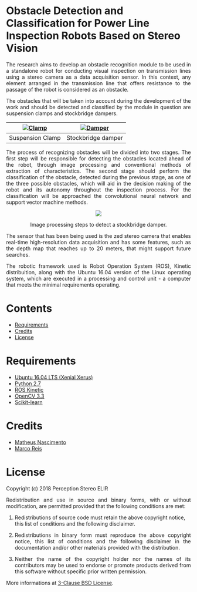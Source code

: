 # Obstacle Detection and Classification for Power Line Inspection Robots Based on Stereo Vision

<p align="justify">
The research aims to develop an obstacle recognition module to be used in a standalone robot for conducting visual inspection on transmission lines using a stereo camera as a data acquisition sensor. In this context, any element arranged in the transmission line that offers resistance to the passage of the robot is considered as an obstacle.</p>

<p align="justify">
The obstacles that will be taken into account during the development of the work and should be detected and classified by the module in question are suspension clamps and stockbridge dampers.</p>

| [![Clamp](https://github.com/matheusns/stereo_perception/blob/master/images/clamp.jpg)](Clamp)  | [![Damper](https://github.com/matheusns/stereo_perception/blob/master/images/damper.jpg)](Damper) |
|:---:|:---:|
| Suspension Clamp | Stockbridge damper|


<p align="justify">
The process of recognizing obstacles will be divided into two stages. The first step will be responsible for detecting the obstacles located ahead of the robot, through image processing and conventional methods of extraction of characteristics. The second stage should perform the classification of the obstacle, detected during the previous stage, as one of the three possible obstacles, which will aid in the decision making of the robot and its autonomy throughout the inspection process. For the classification will be approached the convolutional neural network and support vector machine methods.</p>

<div align="center"><img src="https://github.com/matheusns/stereo_perception/blob/master/images/whole_process.png"></div> 

<p align="center">
    Image processing steps to detect a stockbridge damper.
</p>

<p align="justify">
The sensor that has been being used is the zed stereo camera that enables real-time high-resolution data acquisition and has some features, such as the depth map that reaches up to 20 meters, that might support future searches.</p>

<p align="justify">
The robotic framework used is Robot Operation System (ROS), Kinetic distribuition, along with the Ubuntu 16.04 version of the Linux operating system, which are executed in a processing and control unit - a computer that meets the minimal requirements operating.</p>

# Contents

  * [Requirements](#Requirements)
  * [Credits](#creditos)
  * [License](#licenciamento)

# Requirements 

  * [Ubuntu 16.04 LTS (Xenial Xerus)](http://releases.ubuntu.com/16.04/) 
  * [Python 2.7](https://www.python.org/download/releases/2.7/) 
  * [ROS Kinetic](http://wiki.ros.org/kinetic)
  * [OpenCV 3.3](https://github.com/opencv/opencv/releases/tag/3.3.0)
  * [Scikit-learn](http://scikit-learn.org/stable/install.html)

# Credits

  * [Matheus Nascimento](https://github.com/matheusns)
  * [Marco Reis](https://github.com/mhar-vell)

# License

Copyright (c) 2018 Perception Stereo ELIR 
<p align="justify"> 
Redistribution and use in source and binary forms, with or without modification, are permitted provided that the following conditions are met:</p>

1. Redistributions of source code must retain the above copyright notice, this list of conditions and the following disclaimer.

2. <p align="justify"> Redistributions in binary form must reproduce the above copyright notice, this list of conditions and the following disclaimer in the documentation and/or other materials provided with the distribution.</p>

3. <p align="justify">Neither the name of the copyright holder nor the names of its contributors may be used to endorse or promote products derived from this software without specific prior written permission. </p>

More informations at [3-Clause BSD License](https://opensource.org/licenses/BSD-3-Clause).



  